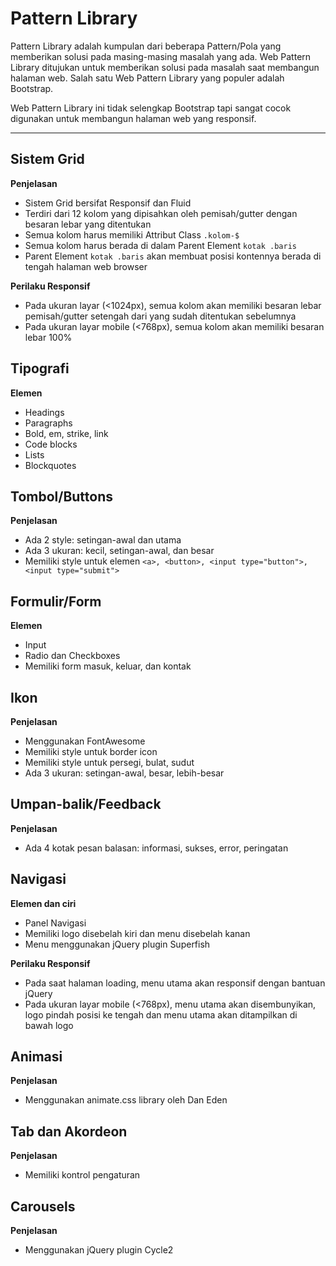 # Pattern Library

Pattern Library adalah kumpulan dari beberapa Pattern/Pola yang memberikan solusi pada masing-masing masalah yang ada. Web Pattern Library ditujukan untuk memberikan solusi pada masalah saat membangun halaman web. Salah satu Web Pattern Library yang populer adalah Bootstrap.

Web Pattern Library ini tidak selengkap Bootstrap tapi sangat cocok digunakan untuk membangun halaman web yang responsif.

---

## Sistem Grid

**Penjelasan**

- Sistem Grid bersifat Responsif dan Fluid
- Terdiri dari 12 kolom yang dipisahkan oleh pemisah/gutter dengan besaran lebar yang ditentukan
- Semua kolom harus memiliki Attribut Class `.kolom-$`
- Semua kolom harus berada di dalam Parent Element `kotak .baris`
- Parent Element `kotak .baris` akan membuat posisi kontennya berada di tengah halaman web browser

**Perilaku Responsif**
- Pada ukuran layar (<1024px), semua kolom akan memiliki besaran lebar pemisah/gutter setengah dari yang sudah ditentukan sebelumnya
- Pada ukuran layar mobile (<768px), semua kolom akan memiliki besaran lebar 100%

## Tipografi

**Elemen**

- Headings
- Paragraphs
- Bold, em, strike, link
- Code blocks
- Lists
- Blockquotes

## Tombol/Buttons

**Penjelasan**

- Ada 2 style: setingan-awal dan utama
- Ada 3 ukuran: kecil, setingan-awal, dan besar
- Memiliki style untuk elemen `<a>, <button>, <input type="button">, <input type="submit">`

## Formulir/Form

**Elemen**

- Input
- Radio dan Checkboxes
- Memiliki form masuk, keluar, dan kontak

## Ikon

**Penjelasan**

- Menggunakan FontAwesome
- Memiliki style untuk border icon
- Memiliki style untuk persegi, bulat, sudut
- Ada 3 ukuran: setingan-awal, besar, lebih-besar

## Umpan-balik/Feedback

**Penjelasan**

- Ada 4 kotak pesan balasan: informasi, sukses, error, peringatan

## Navigasi

**Elemen dan ciri**

- Panel Navigasi
- Memiliki logo disebelah kiri dan menu disebelah kanan
- Menu menggunakan jQuery plugin Superfish

**Perilaku Responsif**

- Pada saat halaman loading, menu utama akan responsif dengan bantuan jQuery
- Pada ukuran layar mobile (<768px), menu utama akan disembunyikan, logo pindah posisi ke tengah dan menu utama akan ditampilkan di bawah logo

## Animasi

**Penjelasan**

- Menggunakan animate.css library oleh Dan Eden

## Tab dan Akordeon

**Penjelasan**

- Memiliki kontrol pengaturan

## Carousels

**Penjelasan**

- Menggunakan jQuery plugin Cycle2